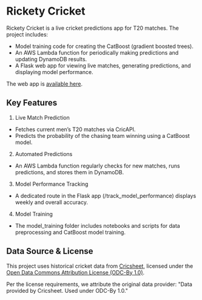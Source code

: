# Rickety Cricket
Rickety Cricket is a live cricket predictions app for T20 matches. The project includes:

* Model training code for creating the CatBoost (gradient boosted trees).
* An AWS Lambda function for periodically making predictions and updating DynamoDB results.
* A Flask web app for viewing live matches, generating predictions, and displaying model performance.

The web app is [available here](https://rickety-cricket.onrender.com/).

## Key Features
1. Live Match Prediction

* Fetches current men’s T20 matches via CricAPI.
* Predicts the probability of the chasing team winning using a CatBoost model.

2. Automated Predictions

* An AWS Lambda function regularly checks for new matches, runs predictions, and stores them in DynamoDB.

3. Model Performance Tracking

* A dedicated route in the Flask app (/track_model_performance) displays weekly and overall accuracy.

4. Model Training

* The model_training folder includes notebooks and scripts for data preprocessing and CatBoost model training.

## Data Source & License

This project uses historical cricket data from [Cricsheet](https://cricsheet.org/),
licensed under the [Open Data Commons Attribution License (ODC-By 1.0)](http://opendatacommons.org/licenses/by/1.0/).

Per the license requirements, we attribute the original data provider:
"Data provided by Cricsheet. Used under ODC-By 1.0."